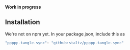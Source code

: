 **Work in progress**

## Installation

We're not on npm yet. In your package.json, include this as

```js
"ppppp-tangle-sync": "github:staltz/ppppp-tangle-sync"
```
